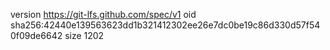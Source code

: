 version https://git-lfs.github.com/spec/v1
oid sha256:42440e139563623dd1b321412302ee26e7dc0be19c86d330d57f540f09de6642
size 1202
